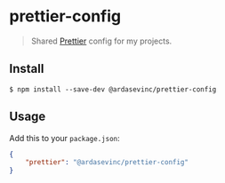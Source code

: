 # prettier-config

> Shared [Prettier](https://prettier.io) config for my projects.

## Install

```
$ npm install --save-dev @ardasevinc/prettier-config
```

## Usage

Add this to your `package.json`:

```json
{
	"prettier": "@ardasevinc/prettier-config"
}
```
